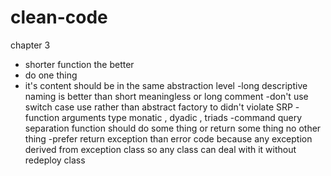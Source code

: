# clean-code
chapter 3
- shorter function the better 
- do one thing
- it's content should be in the same abstraction level
-long descriptive naming is better than short meaningless or long comment
-don't use switch case use rather than abstract factory to didn't violate SRP
-function arguments type monatic , dyadic , triads
-command query separation  function should do some thing or return some thing no other thing
-prefer return exception than error code because any exception derived from exception class so any class can deal with it without redeploy class 

